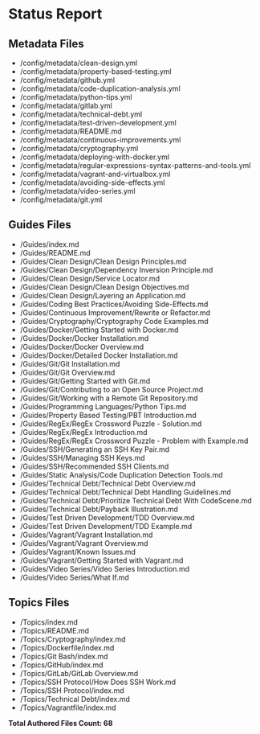 # Status Report

## Metadata Files

  - /config/metadata/clean-design.yml  
  - /config/metadata/property-based-testing.yml  
  - /config/metadata/github.yml  
  - /config/metadata/code-duplication-analysis.yml  
  - /config/metadata/python-tips.yml  
  - /config/metadata/gitlab.yml  
  - /config/metadata/technical-debt.yml  
  - /config/metadata/test-driven-development.yml  
  - /config/metadata/README.md  
  - /config/metadata/continuous-improvements.yml  
  - /config/metadata/cryptography.yml  
  - /config/metadata/deploying-with-docker.yml  
  - /config/metadata/regular-expressions-syntax-patterns-and-tools.yml  
  - /config/metadata/vagrant-and-virtualbox.yml  
  - /config/metadata/avoiding-side-effects.yml  
  - /config/metadata/video-series.yml  
  - /config/metadata/git.yml  

## Guides Files

  - /Guides/index.md  
  - /Guides/README.md  
  - /Guides/Clean Design/Clean Design Principles.md  
  - /Guides/Clean Design/Dependency Inversion Principle.md  
  - /Guides/Clean Design/Service Locator.md  
  - /Guides/Clean Design/Clean Design Objectives.md  
  - /Guides/Clean Design/Layering an Application.md  
  - /Guides/Coding Best Practices/Avoiding Side-Effects.md  
  - /Guides/Continuous Improvement/Rewrite or Refactor.md  
  - /Guides/Cryptography/Cryptography Code Examples.md  
  - /Guides/Docker/Getting Started with Docker.md  
  - /Guides/Docker/Docker Installation.md  
  - /Guides/Docker/Docker Overview.md  
  - /Guides/Docker/Detailed Docker Installation.md  
  - /Guides/Git/Git Installation.md  
  - /Guides/Git/Git Overview.md  
  - /Guides/Git/Getting Started with Git.md  
  - /Guides/Git/Contributing to an Open Source Project.md  
  - /Guides/Git/Working with a Remote Git Repository.md  
  - /Guides/Programming Languages/Python Tips.md  
  - /Guides/Property Based Testing/PBT Introduction.md  
  - /Guides/RegEx/RegEx Crossword Puzzle - Solution.md  
  - /Guides/RegEx/RegEx Introduction.md  
  - /Guides/RegEx/RegEx Crossword Puzzle - Problem with Example.md  
  - /Guides/SSH/Generating an SSH Key Pair.md  
  - /Guides/SSH/Managing SSH Keys.md  
  - /Guides/SSH/Recommended SSH Clients.md  
  - /Guides/Static Analysis/Code Duplication Detection Tools.md  
  - /Guides/Technical Debt/Technical Debt Overview.md  
  - /Guides/Technical Debt/Technical Debt Handling Guidelines.md  
  - /Guides/Technical Debt/Prioritize Technical Debt With CodeScene.md  
  - /Guides/Technical Debt/Payback Illustration.md  
  - /Guides/Test Driven Development/TDD Overview.md  
  - /Guides/Test Driven Development/TDD Example.md  
  - /Guides/Vagrant/Vagrant Installation.md  
  - /Guides/Vagrant/Vagrant Overview.md  
  - /Guides/Vagrant/Known Issues.md  
  - /Guides/Vagrant/Getting Started with Vagrant.md  
  - /Guides/Video Series/Video Series Introduction.md  
  - /Guides/Video Series/What If.md  

## Topics Files

  - /Topics/index.md  
  - /Topics/README.md  
  - /Topics/Cryptography/index.md  
  - /Topics/Dockerfile/index.md  
  - /Topics/Git Bash/index.md  
  - /Topics/GitHub/index.md  
  - /Topics/GitLab/GitLab Overview.md  
  - /Topics/SSH Protocol/How Does SSH Work.md  
  - /Topics/SSH Protocol/index.md  
  - /Topics/Technical Debt/index.md  
  - /Topics/Vagrantfile/index.md  


  **Total Authored Files Count: 68**